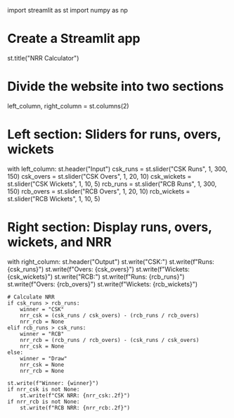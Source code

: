 import streamlit as st
import numpy as np

# Create a Streamlit app
st.title("NRR Calculator")

# Divide the website into two sections
left_column, right_column = st.columns(2)

# Left section: Sliders for runs, overs, wickets
with left_column:
    st.header("Input")
    csk_runs = st.slider("CSK Runs", 1, 300, 150)
    csk_overs = st.slider("CSK Overs", 1, 20, 10)
    csk_wickets = st.slider("CSK Wickets", 1, 10, 5)
    rcb_runs = st.slider("RCB Runs", 1, 300, 150)
    rcb_overs = st.slider("RCB Overs", 1, 20, 10)
    rcb_wickets = st.slider("RCB Wickets", 1, 10, 5)

# Right section: Display runs, overs, wickets, and NRR
with right_column:
    st.header("Output")
    st.write("CSK:")
    st.write(f"Runs: {csk_runs}")
    st.write(f"Overs: {csk_overs}")
    st.write(f"Wickets: {csk_wickets}")
    st.write("RCB:")
    st.write(f"Runs: {rcb_runs}")
    st.write(f"Overs: {rcb_overs}")
    st.write(f"Wickets: {rcb_wickets}")

    # Calculate NRR
    if csk_runs > rcb_runs:
        winner = "CSK"
        nrr_csk = (csk_runs / csk_overs) - (rcb_runs / rcb_overs)
        nrr_rcb = None
    elif rcb_runs > csk_runs:
        winner = "RCB"
        nrr_rcb = (rcb_runs / rcb_overs) - (csk_runs / csk_overs)
        nrr_csk = None
    else:
        winner = "Draw"
        nrr_csk = None
        nrr_rcb = None

    st.write(f"Winner: {winner}")
    if nrr_csk is not None:
        st.write(f"CSK NRR: {nrr_csk:.2f}")
    if nrr_rcb is not None:
        st.write(f"RCB NRR: {nrr_rcb:.2f}")
